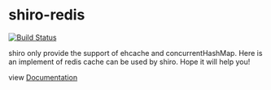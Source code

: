 shiro-redis
=============

[![Build Status](https://travis-ci.org/alexxiyang/shiro-redis.svg?branch=master)](https://travis-ci.org/alexxiyang/shiro-redis)

shiro only provide the support of ehcache and concurrentHashMap. Here is an implement of redis cache can be used by shiro. Hope it will help you!


view [Documentation](http://alexxiyang.github.io/shiro-redis/)
